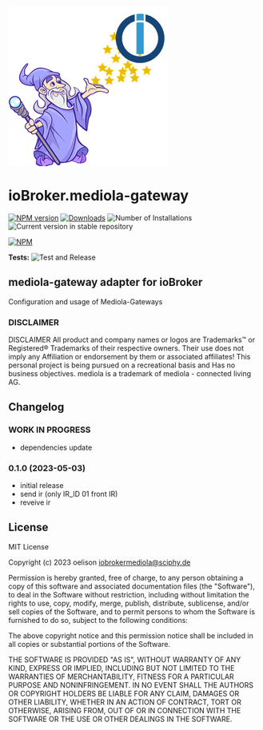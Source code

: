 ![Logo](admin/mediola-gateway.png)

# ioBroker.mediola-gateway

[![NPM version](https://img.shields.io/npm/v/iobroker.mediola-gateway.svg)](https://www.npmjs.com/package/iobroker.mediola-gateway)
[![Downloads](https://img.shields.io/npm/dm/iobroker.mediola-gateway.svg)](https://www.npmjs.com/package/iobroker.mediola-gateway)
![Number of Installations](https://iobroker.live/badges/mediola-gateway-installed.svg)
![Current version in stable repository](https://iobroker.live/badges/mediola-gateway-stable.svg)

[![NPM](https://nodei.co/npm/iobroker.mediola-gateway.png?downloads=true)](https://nodei.co/npm/iobroker.mediola-gateway/)

**Tests:** ![Test and Release](https://github.com/oelison/ioBroker.mediola-gateway/workflows/Test%20and%20Release/badge.svg)

## mediola-gateway adapter for ioBroker

Configuration and usage of Mediola-Gateways

### DISCLAIMER

DISCLAIMER All product and company names or logos are Trademarks™ or Registered® Trademarks of their respective owners. Their use does not imply any Affiliation or endorsement by them or associated affiliates! This personal project is being pursued on a recreational basis and Has no business objectives. mediola is a trademark of mediola - connected living AG.

## Changelog

<!--
    Placeholder for the next version (at the beginning of the line):
    ### **WORK IN PROGRESS**
-->

### **WORK IN PROGRESS**

-   dependencies update

### 0.1.0 (2023-05-03)

-   initial release
-   send ir (only IR_ID 01 front IR)
-   reveive ir

## License

MIT License

Copyright (c) 2023 oelison <iobrokermediola@sciphy.de>

Permission is hereby granted, free of charge, to any person obtaining a copy
of this software and associated documentation files (the "Software"), to deal
in the Software without restriction, including without limitation the rights
to use, copy, modify, merge, publish, distribute, sublicense, and/or sell
copies of the Software, and to permit persons to whom the Software is
furnished to do so, subject to the following conditions:

The above copyright notice and this permission notice shall be included in all
copies or substantial portions of the Software.

THE SOFTWARE IS PROVIDED "AS IS", WITHOUT WARRANTY OF ANY KIND, EXPRESS OR
IMPLIED, INCLUDING BUT NOT LIMITED TO THE WARRANTIES OF MERCHANTABILITY,
FITNESS FOR A PARTICULAR PURPOSE AND NONINFRINGEMENT. IN NO EVENT SHALL THE
AUTHORS OR COPYRIGHT HOLDERS BE LIABLE FOR ANY CLAIM, DAMAGES OR OTHER
LIABILITY, WHETHER IN AN ACTION OF CONTRACT, TORT OR OTHERWISE, ARISING FROM,
OUT OF OR IN CONNECTION WITH THE SOFTWARE OR THE USE OR OTHER DEALINGS IN THE
SOFTWARE.
